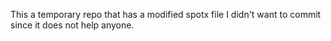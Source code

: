 This a temporary repo that has a modified spotx file I didn't want to commit since it does not help anyone.
